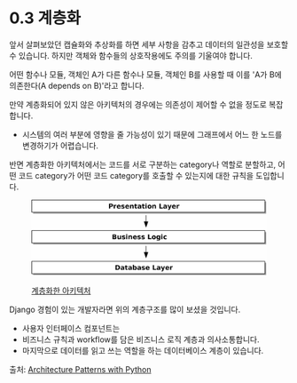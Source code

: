 # 0.3 계층화

앞서 살펴보았던 캡슐화와 추상화를 하면 세부 사항을 감추고 데이터의 일관성을 보호할 수 있습니다. 하지만 객체와 함수들의 상호작용에도 주의를 기울여야 합니다.



어떤 함수나 모듈, 객체인 A가 다른 함수나 모듈, 객체인 B를 사용할 때 이를 'A가 B에 의존한다(A depends on B)'라고 합니다.



만약 계층화되어 있지 않은 아키텍처의 경우에는 의존성이 제어할 수 없을 정도로 복잡합니다.

* 시스템의 여러 부분에 영향을 줄 가능성이 있기 때문에 그래프에서 어느 한 노드를 변경하기가 어렵습니다.



반면 계층화한 아키텍처에서는 코드를 서로 구분하는 category나 역할로 분할하고, 어떤 코드 category가 어떤 코드 category를 호출할 수 있는지에 대한 규칙을 도입합니다.&#x20;



<figure><img src="../.gitbook/assets/image (1).png" alt=""><figcaption><p><a href="https://github.com/cosmicpython/book/blob/master/introduction.asciidoc">계층화한 아키텍처</a></p></figcaption></figure>

Django 경험이 있는 개발자라면 위의 계층구조를 많이 보셨을 것입니다.&#x20;

* 사용자 인터페이스 컴포넌트는&#x20;
* 비즈니스 규칙과 workflow를 담은 비즈니스 로직 계층과 의사소통합니다.&#x20;
* 마지막으로 데이터를 읽고 쓰는 역할을 하는 데이터베이스 계층이 있습니다.

출처: [Architecture Patterns with Python](https://github.com/cosmicpython/book/blob/master/introduction.asciidoc)
